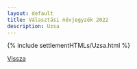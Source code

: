 ```yaml
---
layout: default
title: Választási névjegyzék 2022
description: Uzsa
---
```


{% include settlementHTMLs/Uzsa.html %}

[Vissza](./)